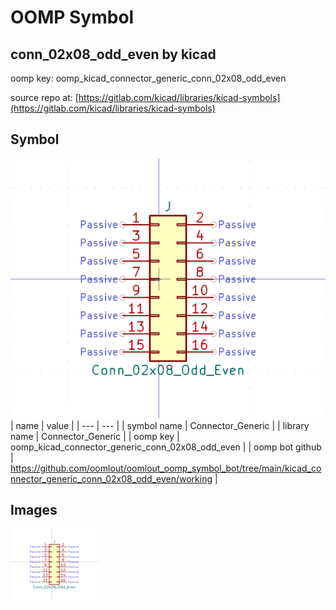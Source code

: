 # OOMP Symbol  
## conn_02x08_odd_even  by kicad  
  
oomp key: oomp_kicad_connector_generic_conn_02x08_odd_even  
  
source repo at: [https://gitlab.com/kicad/libraries/kicad-symbols](https://gitlab.com/kicad/libraries/kicad-symbols)  
## Symbol  
  
[![working.png](working_600.png)](working.png)  
| name | value | 
| --- | --- | 
| symbol name | Connector_Generic | 
| library name | Connector_Generic | 
| oomp key | oomp_kicad_connector_generic_conn_02x08_odd_even | 
| oomp bot github | https://github.com/oomlout/oomlout_oomp_symbol_bot/tree/main/kicad_connector_generic_conn_02x08_odd_even/working | 
## Images  
  
[![working.png](working_140.png)](working.png)  
